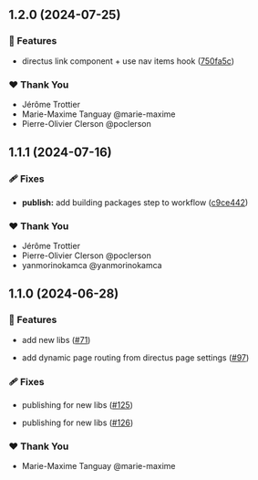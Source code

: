 ## 1.2.0 (2024-07-25)


### 🚀 Features

- directus link component + use nav items hook ([750fa5c](https://github.com/OKAMca/stack/commit/750fa5c))


### ❤️  Thank You

- Jérôme Trottier
- Marie-Maxime Tanguay @marie-maxime
- Pierre-Olivier Clerson @poclerson

## 1.1.1 (2024-07-16)


### 🩹 Fixes

- **publish:** add building packages step to workflow ([c9ce442](https://github.com/OKAMca/stack/commit/c9ce442))


### ❤️  Thank You

- Jérôme Trottier
- Pierre-Olivier Clerson @poclerson
- yanmorinokamca @yanmorinokamca

## 1.1.0 (2024-06-28)


### 🚀 Features

- add new libs ([#71](https://github.com/OKAMca/stack/pull/71))

- add dynamic page routing from directus page settings ([#97](https://github.com/OKAMca/stack/pull/97))


### 🩹 Fixes

- publishing for new libs ([#125](https://github.com/OKAMca/stack/pull/125))

- publishing for new libs ([#126](https://github.com/OKAMca/stack/pull/126))


### ❤️  Thank You

- Marie-Maxime Tanguay @marie-maxime